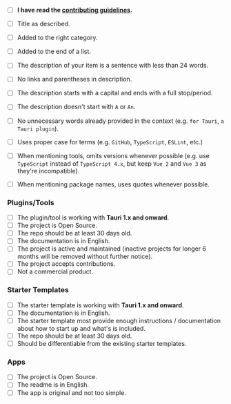 - [ ] **I have read the [contributing guidelines](contributing.md).**

- [ ] Title as described.
- [ ] Added to the right category.
- [ ] Added to the end of a list.
- [ ] The description of your item is a sentence with less than 24 words.
- [ ] No links and parentheses in description. 
- [ ] The description starts with a capital and ends with a full stop/period.
- [ ] The description doesn't start with `A` or `An`.
- [ ] No unnecessary words already provided in the context (e.g. `for Tauri`, `a Tauri plugin`).
- [ ] Uses proper case for terms (e.g. `GitHub`, `TypeScript`, `ESLint`, etc.)
- [ ] When mentioning tools, omits versions whenever possible (e.g. use `TypeScript` instead of `TypeScript 4.x`, but keep `Vue 2` and `Vue 3` as they're incompatible).
- [ ] When mentioning package names, uses quotes whenever possible.

### Plugins/Tools

<!-- Ignore if you are not contributing to Plugins/Tools -->

- [ ] The plugin/tool is working with **Tauri 1.x and onward**.
- [ ] The project is Open Source.
- [ ] The repo should be at least 30 days old.
- [ ] The documentation is in English.
- [ ] The project is active and maintained (inactive projects for longer 6 months will be removed without further notice).
- [ ] The project accepts contributions.
- [ ] Not a commercial product.

### Starter Templates

<!-- Ignore if you are not contributing to Starter Templates -->

- [ ] The starter template is working with **Tauri 1.x and onward**.
- [ ] The documentation is in English.
- [ ] The starter template most provide enough instructions / documentation about how to start up and what's is included.
- [ ] The repo should be at least 30 days old.
- [ ] Should be differentiable from the existing starter templates.

### Apps

<!-- Ignore if you are not contributing to Apps/Websites -->

- [ ] The project is Open Source.
- [ ] The readme is in English.
- [ ] The app is original and not too simple.